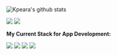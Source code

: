 ![Kpeara's github stats](https://github-readme-stats.vercel.app/api?username=kpeara&show_icons=true&theme=radical)

![](https://img.shields.io/badge/OS-*nix/windows-informational?style=flat&logo=linux&logoColor=white&color=FF5262)
![](https://img.shields.io/badge/Editor-vim/vscode/Intellij-informational?style=flat&logo=vim&logoColor=white&color=17CAF5)

<strong>My Current Stack for App Development:</strong>

![](https://img.shields.io/badge/Backend-java_spring/node_express-informational?style=flat&logo=spring&logoColor=white&color=orange)
![](https://img.shields.io/badge/Frontend-react/angular-informational?style=flat&logo=react&logoColor=white&color=FF5262)
![](https://img.shields.io/badge/State_Management-redux-informational?style=flat&logo=redux&logoColor=white&color=C568F5)
![](https://img.shields.io/badge/DBMS-postgres-informational?style=flat&logo=<LOGO_NAME>&logoColor=white&color=10A2F5)

<!-- 
Consider Adding: LinkedIn under a section called Contact Me
-->
